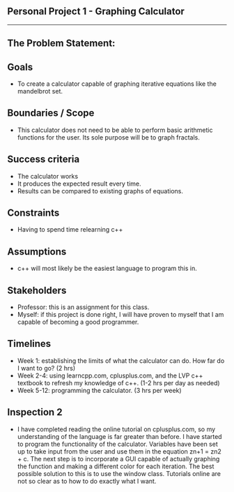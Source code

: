 ## Personal Project 1 - Graphing Calculator 
--------------------------
## The Problem Statement:
## Goals 
- To create a calculator capable of graphing iterative equations like the mandelbrot set. 
## Boundaries / Scope 
- This calculator does not need to be able to perform basic arithmetic functions for the user. Its sole purpose will be to graph fractals. 
## Success criteria
- The calculator works
- It produces the expected result every time.
- Results can be compared to existing graphs of equations.
## Constraints 
- Having to spend time relearning c++ 
## Assumptions 
- c++ will most likely be the easiest language to program this in.
## Stakeholders 
- Professor: this is an assignment for this class.
- Myself: if this project is done right, I will have proven to myself that I am capable of becoming a good programmer.
## Timelines
- Week 1: establishing the limits of what the calculator can do. How far do I want to go? (2 hrs)
- Week 2-4: using learncpp.com, cplusplus.com, and the LVP c++ textbook to refresh my knowledge of c++. (1-2 hrs per day as needed)
- Week 5-12: programming the calculator. (3 hrs per week)

## Inspection 2
- I have completed reading the online tutorial on cplusplus.com, so my understanding of the language is far greater than before. I have started to program the functionality of the calculator. Variables have been set up to take input from the user and use them in the equation zn+1 = zn2 + c. The next step is to incorporate a GUI capable of actually graphing the function and making a different color for each iteration. The best possible solution to this is to use the window class. Tutorials online are not so clear as to how to do exactly what I want.
